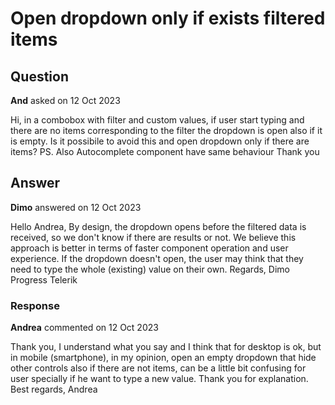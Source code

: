 # Open dropdown only if exists filtered items

## Question

**And** asked on 12 Oct 2023

Hi, in a combobox with filter and custom values, if user start typing and there are no items corresponding to the filter the dropdown is open also if it is empty. Is it possibile to avoid this and open dropdown only if there are items? PS. Also Autocomplete component have same behaviour Thank you

## Answer

**Dimo** answered on 12 Oct 2023

Hello Andrea, By design, the dropdown opens before the filtered data is received, so we don't know if there are results or not. We believe this approach is better in terms of faster component operation and user experience. If the dropdown doesn't open, the user may think that they need to type the whole (existing) value on their own. Regards, Dimo Progress Telerik

### Response

**Andrea** commented on 12 Oct 2023

Thank you, I understand what you say and I think that for desktop is ok, but in mobile (smartphone), in my opinion, open an empty dropdown that hide other controls also if there are not items, can be a little bit confusing for user specially if he want to type a new value. Thank you for explanation. Best regards, Andrea
